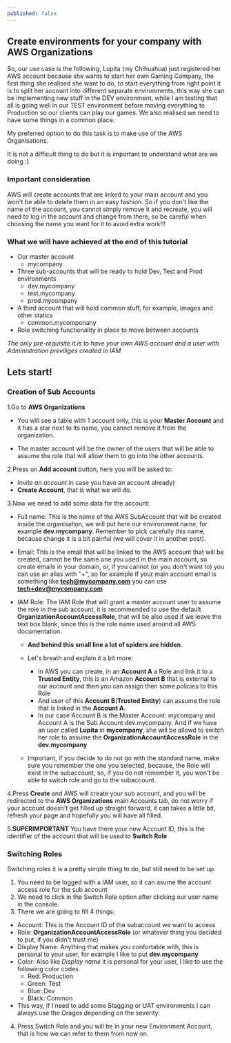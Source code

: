 ```yaml
---
published: false
---
```


## Create environments for your company with AWS Organizations

So, our use case is the following, Lupita (my Chihuahua) just registered her AWS account because she wants to start her own Gaming Company, the first thing she realised she want to do, to start everything from right point it is to split her account into different separate environments, this way she can be implementing new stuff in the DEV environment, while I am testing that all is going well in our TEST environment before moving everything to Production so our clients can play our games. We also realised we need to have some things in a common place.

My preferred option to do this task is to make use of the AWS Organisations.

It is not a difficult thing to do but it is important to understand what are we doing :) 

### Important consideration

AWS will create accounts that are linked to your main account and you won't be able to delete them in an easy fashion. So if you don't like the name of the account, you cannot simply remove it and recreate, you will need to log in the account and change from there, so be careful when choosing the name you want for it to avoid extra work!!!

### What we will have achieved at the end of this tutorial

- Our master account
	- mycompany
- Three sub-accounts that will be ready to hold Dev, Test and Prod environments
	- dev.mycompany
    - test.mycompany
    - prod.mycompany
- A third account that will hold common stuff, for example, images and other statics
	- common.mycomponany
- Role switching functionality in place to move between accounts

*The only pre-requisite it is to have your own AWS account and a user with Administration previliges created in IAM*

## Lets start!

### Creation of Sub Accounts

1.Go to **AWS Organizations**
- You will see a table with 1 account only, this is your **Master Account** and it has a star next to its name, you cannot remove it from the organization.

- The master account will be the owner of the users that will be able to assume the role that will allow them to go into the other accounts.
    
2.Press on **Add account** button, here you will be asked to:
- *Invite an account*:in case you have an account already) 
- **Create Account**, that is what we will do.

3.Now we need to add some data for the account:

- Full name: This is the name of the AWS SubAccount that will be created inside the organisation, we will put here our environment name, for example **dev.mycompany**. Remember to pick carefully this name, because change it is a bit painful (we will cover it in another post).

- Email: This is the email that will be linked to the AWS account that will be created, cannot be the same one you used in the main account, so create emails in your domain, or, if you cannot (or you don't want to) you can use an alias with "+", so for example if your main account email is something like **tech@mycompany.com** you can use **tech+dev@mycompany.com**

- IAM Role: The IAM Role that will grant a master account user to assume the role in the sub account, it is recommended to use the default **OrganizationAccountAccessRole**, that will be also used if we leave the text box blank, since this is the role name used around all AWS documentation.
  - **And behind this small line a lot of spiders are hidden**. 
  
  - Let's breath and explain it a bit more:
    - In AWS you can create, in an **Account A** a Role and link it to a **Trusted Entity**, this is an Amazon **Account B** that is external to our account and then you can assign then some policies to this Role
    - And user of this **Account B**(**Trusted Entity**) can assume the role that is linked in the **Account A**.
    - In our case Account B is the Master Account: mycompany and Account A is the Sub Account dev.mycompany. And if we have an user called **Lupita** in **mycompany**, she will be allowd to switch her role to assume the **OrganizationAccountAccessRole** in the **dev.mycompany**
  - Important, if you decide to do not go with the standard name, make sure you remember the one you selected, because, the Role will exist in the subaccount, so, if you do not remember it, you won't be able to switch role and go to the subaccount.

4.Press **Create** and AWS will create your sub account, and you will be redirected to the **AWS Organizations** main Accounts tab, do not worry if your account doesn't get filled up straight forward, it can takes a little bit, refresh your page and hopefully you will have all filled.

5.**SUPERIMPORTANT** You have there your new Account ID, this is the identifier of the account that will be used to **Switch Role**

### Switching Roles

Switching roles it is a pretty simple thing to do, but still need to be set up. 

1. You need to be logged with a IAM user, so it can asume the account access role for the sub account
2. We need to click in the Switch Role option after clicking our user name in the console.
3. There we are going to fill 4 things:
  - Account: This is the Account ID of the subaccount we want to access
  - Role: **OrganizationAccountAccessRole** (or whatever thing you decided to put, if you didn't trust me)
  - Display Name: Anything that makes you confortable with, this is personal to your user, for example I like to put **dev.mycompany**
  - Color: Also like *Display name* it is personal for your user, I like to use the following color codes
    - Red: Production
    - Green: Test
    - Blue: Dev
    - Black: Common
  - This way, if I need to add some Stagging or UAT environments I can always use the Orages depending on the severity.
4. Press Switch Role and you will be in your new Environment Account, that is how we can refer to them from now on.
  
 

